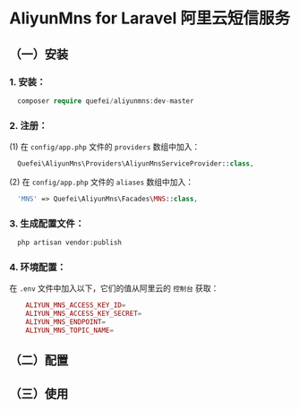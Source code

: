 # AliyunMns for Laravel 阿里云短信服务




## （一）安装



### 1. 安装：


```php
  composer require quefei/aliyunmns:dev-master
```



### 2. 注册：


(1) 在 `config/app.php` 文件的 `providers` 数组中加入：

```php
  Quefei\AliyunMns\Providers\AliyunMnsServiceProvider::class,
```


(2) 在 `config/app.php` 文件的 `aliases` 数组中加入：

```php
  'MNS' => Quefei\AliyunMns\Facades\MNS::class,
```



### 3. 生成配置文件：


```php
  php artisan vendor:publish
```



### 4. 环境配置：


在 `.env` 文件中加入以下，它们的值从阿里云的 `控制台` 获取：

```php
	ALIYUN_MNS_ACCESS_KEY_ID=
	ALIYUN_MNS_ACCESS_KEY_SECRET=
	ALIYUN_MNS_ENDPOINT=
	ALIYUN_MNS_TOPIC_NAME=
```




## （二）配置




## （三）使用


